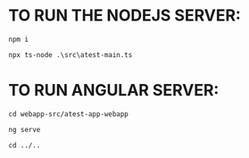 # TO RUN THE NODEJS SERVER:
```shell
npm i
```
```shell
npx ts-node .\src\atest-main.ts
```

# TO RUN ANGULAR SERVER:
```shell
cd webapp-src/atest-app-webapp
```
```shell
ng serve
```
```shell
cd ../..
```